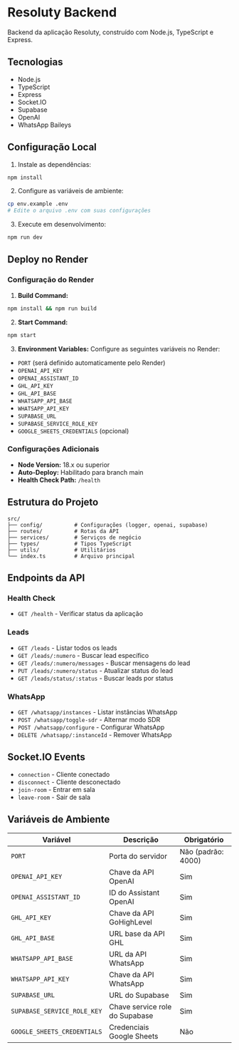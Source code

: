 # Resoluty Backend

Backend da aplicação Resoluty, construído com Node.js, TypeScript e Express.

## Tecnologias

- Node.js
- TypeScript
- Express
- Socket.IO
- Supabase
- OpenAI
- WhatsApp Baileys

## Configuração Local

1. Instale as dependências:
```bash
npm install
```

2. Configure as variáveis de ambiente:
```bash
cp env.example .env
# Edite o arquivo .env com suas configurações
```

3. Execute em desenvolvimento:
```bash
npm run dev
```

## Deploy no Render

### Configuração do Render

1. **Build Command:**
```bash
npm install && npm run build
```

2. **Start Command:**
```bash
npm start
```

3. **Environment Variables:**
Configure as seguintes variáveis no Render:
- `PORT` (será definido automaticamente pelo Render)
- `OPENAI_API_KEY`
- `OPENAI_ASSISTANT_ID`
- `GHL_API_KEY`
- `GHL_API_BASE`
- `WHATSAPP_API_BASE`
- `WHATSAPP_API_KEY`
- `SUPABASE_URL`
- `SUPABASE_SERVICE_ROLE_KEY`
- `GOOGLE_SHEETS_CREDENTIALS` (opcional)

### Configurações Adicionais

- **Node Version:** 18.x ou superior
- **Auto-Deploy:** Habilitado para branch main
- **Health Check Path:** `/health`

## Estrutura do Projeto

```
src/
├── config/          # Configurações (logger, openai, supabase)
├── routes/          # Rotas da API
├── services/        # Serviços de negócio
├── types/           # Tipos TypeScript
├── utils/           # Utilitários
└── index.ts         # Arquivo principal
```

## Endpoints da API

### Health Check
- `GET /health` - Verificar status da aplicação

### Leads
- `GET /leads` - Listar todos os leads
- `GET /leads/:numero` - Buscar lead específico
- `GET /leads/:numero/messages` - Buscar mensagens do lead
- `PUT /leads/:numero/status` - Atualizar status do lead
- `GET /leads/status/:status` - Buscar leads por status

### WhatsApp
- `GET /whatsapp/instances` - Listar instâncias WhatsApp
- `POST /whatsapp/toggle-sdr` - Alternar modo SDR
- `POST /whatsapp/configure` - Configurar WhatsApp
- `DELETE /whatsapp/:instanceId` - Remover WhatsApp

## Socket.IO Events

- `connection` - Cliente conectado
- `disconnect` - Cliente desconectado
- `join-room` - Entrar em sala
- `leave-room` - Sair de sala

## Variáveis de Ambiente

| Variável | Descrição | Obrigatório |
|----------|-----------|-------------|
| `PORT` | Porta do servidor | Não (padrão: 4000) |
| `OPENAI_API_KEY` | Chave da API OpenAI | Sim |
| `OPENAI_ASSISTANT_ID` | ID do Assistant OpenAI | Sim |
| `GHL_API_KEY` | Chave da API GoHighLevel | Sim |
| `GHL_API_BASE` | URL base da API GHL | Sim |
| `WHATSAPP_API_BASE` | URL da API WhatsApp | Sim |
| `WHATSAPP_API_KEY` | Chave da API WhatsApp | Sim |
| `SUPABASE_URL` | URL do Supabase | Sim |
| `SUPABASE_SERVICE_ROLE_KEY` | Chave service role do Supabase | Sim |
| `GOOGLE_SHEETS_CREDENTIALS` | Credenciais Google Sheets | Não |